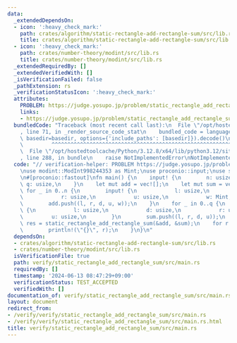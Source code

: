 ```yaml
---
data:
  _extendedDependsOn:
  - icon: ':heavy_check_mark:'
    path: crates/algorithm/static-rectangle-add-rectangle-sum/src/lib.rs
    title: crates/algorithm/static-rectangle-add-rectangle-sum/src/lib.rs
  - icon: ':heavy_check_mark:'
    path: crates/number-theory/modint/src/lib.rs
    title: crates/number-theory/modint/src/lib.rs
  _extendedRequiredBy: []
  _extendedVerifiedWith: []
  _isVerificationFailed: false
  _pathExtension: rs
  _verificationStatusIcon: ':heavy_check_mark:'
  attributes:
    PROBLEM: https://judge.yosupo.jp/problem/static_rectangle_add_rectangle_sum
    links:
    - https://judge.yosupo.jp/problem/static_rectangle_add_rectangle_sum
  bundledCode: "Traceback (most recent call last):\n  File \"/opt/hostedtoolcache/Python/3.12.8/x64/lib/python3.12/site-packages/onlinejudge_verify/documentation/build.py\"\
    , line 71, in _render_source_code_stat\n    bundled_code = language.bundle(stat.path,\
    \ basedir=basedir, options={'include_paths': [basedir]}).decode()\n          \
    \         ^^^^^^^^^^^^^^^^^^^^^^^^^^^^^^^^^^^^^^^^^^^^^^^^^^^^^^^^^^^^^^^^^^^^^^^^^^^^^^^^^\n\
    \  File \"/opt/hostedtoolcache/Python/3.12.8/x64/lib/python3.12/site-packages/onlinejudge_verify/languages/rust.py\"\
    , line 288, in bundle\n    raise NotImplementedError\nNotImplementedError\n"
  code: "// verification-helper: PROBLEM https://judge.yosupo.jp/problem/static_rectangle_add_rectangle_sum\n\
    \nuse modint::ModInt998244353 as Mint;\nuse proconio::input;\nuse static_rectangle_add_rectangle_sum::static_rectangle_add_rectangle_sum;\n\
    \n#[proconio::fastout]\nfn main() {\n    input! {\n        n: usize,\n       \
    \ q: usize,\n    }\n    let mut add = vec![];\n    let mut sum = vec![];\n   \
    \ for _ in 0..n {\n        input! {\n            l: usize,\n            d: usize,\n\
    \            r: usize,\n            u: usize,\n            w: Mint,\n        }\n\
    \        add.push((l, r, d, u, w));\n    }\n    for _ in 0..q {\n        input!\
    \ {\n            l: usize,\n            d: usize,\n            r: usize,\n   \
    \         u: usize,\n        }\n        sum.push((l, r, d, u));\n    }\n    let\
    \ res = static_rectangle_add_rectangle_sum(&add, &sum);\n    for r in res {\n\
    \        println!(\"{}\", r);\n    }\n}\n"
  dependsOn:
  - crates/algorithm/static-rectangle-add-rectangle-sum/src/lib.rs
  - crates/number-theory/modint/src/lib.rs
  isVerificationFile: true
  path: verify/static_rectangle_add_rectangle_sum/src/main.rs
  requiredBy: []
  timestamp: '2024-06-13 08:47:29+09:00'
  verificationStatus: TEST_ACCEPTED
  verifiedWith: []
documentation_of: verify/static_rectangle_add_rectangle_sum/src/main.rs
layout: document
redirect_from:
- /verify/verify/static_rectangle_add_rectangle_sum/src/main.rs
- /verify/verify/static_rectangle_add_rectangle_sum/src/main.rs.html
title: verify/static_rectangle_add_rectangle_sum/src/main.rs
---
```

